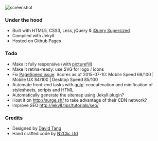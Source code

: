 ![screenshot](https://cloud.githubusercontent.com/assets/1778633/8614926/aaa87958-2718-11e5-8d12-f209de104db3.png)

### Under the hood

* Built with HTML5, CSS3, Less, jQuery & [jQuery Supersized](https://github.com/buildinternet/supersized)
* Compiled with Jekyll
* Hosted on Github Pages

### Todo

* Make it fully responsive (with [picturefill](https://github.com/scottjehl/picturefill))
* Make it retina-ready: use SVG for logo / icons
* Fix [PageSpeed issue](https://developers.google.com/speed/pagespeed/insights/?url=http%3A%2F%2Fportfoliodavidtang.com%2F&tab=mobile). Scores as of 2015-07-10: Mobile Speed 68/100 | Mobile UX 84/100 | Desktop Speed 85/100
* Automate front-end tasks with [gulp](http://gulpjs.com/): concatenation and minification of stylesheets, scripts and HTML
* Automatically generate the sitemap using Jekyll plugin?
* Host it on http://surge.sh/ to take advantage of their CDN network?
* Improve SEO http://jekyll.tips/tutorials/seo/

### Credits

* Designed by [David Tang](http://portfoliodavidtang.com/)
* Hand crafted code by [N2Clic Ltd](https://n2clic.com/)
